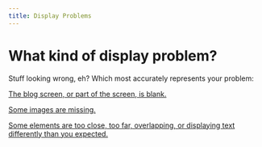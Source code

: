 ```yaml
---
title: Display Problems
---
```


# What kind of display problem?

Stuff looking wrong, eh?  Which most accurately represents your problem:

[The blog screen, or part of the screen, is blank.](blog-is-blank.html)

[Some images are missing.](missing-images.html)

[Some elements are too close, too far, overlapping, or displaying text differently than you expected.](incorrect-formatting.html)